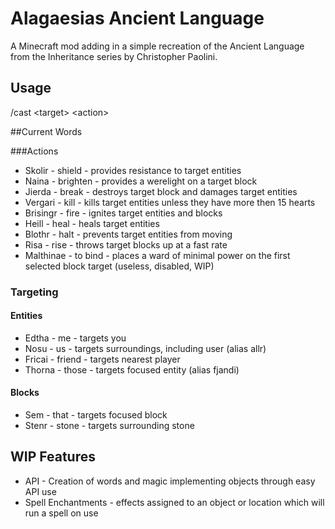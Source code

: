 # Alagaesias Ancient Language
A Minecraft mod adding in a simple recreation of the Ancient Language from the Inheritance series by Christopher Paolini.

## Usage
/cast \<target\> \<action\>

##Current Words

###Actions
- Skolir - shield - provides resistance to target entities
- Naina - brighten - provides a werelight on a target block
- Jierda - break - destroys target block and damages target entities
- Vergari - kill - kills target entities unless they have more then 15 hearts
- Brisingr - fire - ignites target entities and blocks
- Heill - heal - heals target entities
- Blothr - halt - prevents target entities from moving
- Risa - rise - throws target blocks up at a fast rate
- Malthinae - to bind - places a ward of minimal power on the first selected block target (useless, disabled, WIP)

### Targeting

#### Entities
- Edtha - me - targets you
- Nosu - us - targets surroundings, including user (alias allr)
- Fricai - friend - targets nearest player
- Thorna - those - targets focused entity (alias fjandi)

#### Blocks
- Sem - that - targets focused block
- Stenr - stone - targets surrounding stone

## WIP Features
- API - Creation of words and magic implementing objects through easy API use
- Spell Enchantments - effects assigned to an object or location which will run a spell on use